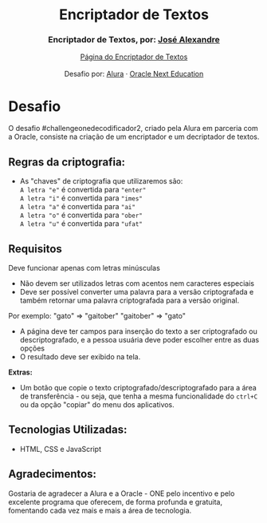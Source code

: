<h1 align="center"> Encriptador de Textos </h1>




  
 <h3 align="center">Encriptador de Textos, por: <a href="https://www.linkedin.com/in/jos%C3%A9-alexandre-98291238/" target="_blank">José Alexandre</a></h3>
 <p align="center">
    <a href="https://josejardim.github.io/codificador%20challenge%20alura/" target="_blank">Página do Encriptador de Textos</a>
     <br/>
     <br/>
    Desafio por: 
    <a href="https://www.alura.com.br/">Alura</a>
    ·
    <a href="https://www.oracle.com/br/education/oracle-next-education/">Oracle Next Education</a>
</p>

# Desafio
O desafio #challengeonedecodificador2, criado pela Alura em parceria com a Oracle, consiste na criação de um encriptador e um decriptador de textos.

## Regras da criptografia:
   - As "chaves" de criptografia que utilizaremos são:
        <br/> `A letra "e"` é convertida para `"enter"`
        <br/> `A letra "i"` é convertida para `"imes"`
        <br/>  `A letra "a"` é convertida para `"ai"`
        <br/> `A letra "o"` é convertida para `"ober"`
        <br/> `A letra "u"` é convertida para `"ufat"`
        
## Requisitos
 Deve funcionar apenas com letras minúsculas
- Não devem ser utilizados letras com acentos nem caracteres especiais
- Deve ser possível converter uma palavra para a versão criptografada e também retornar uma palavra criptografada para a versão original. 

Por exemplo:
"gato" => "gaitober"
"gaitober" => "gato"

- A página deve ter campos para inserção do texto a ser criptografado ou descriptografado, e a pessoa usuária deve poder escolher entre as duas opções
- O resultado deve ser exibido na tela.

**Extras:**
- Um botão que copie o texto criptografado/descriptografado para a área de transferência - ou seja, que tenha a mesma funcionalidade do `ctrl+C` ou da opção "copiar" do menu dos aplicativos.


## Tecnologias Utilizadas:
- HTML, CSS e JavaScript

## Agradecimentos: 
  <p>Gostaria de agradecer a Alura e a Oracle - ONE pelo incentivo e pelo excelente programa que oferecem, de forma profunda e gratuita, fomentando cada vez mais e mais a área de tecnologia.</p>
